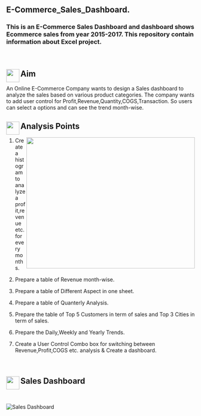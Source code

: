 ## E-Commerce_Sales_Dashboard.
### This is an E-Commerce Sales Dashboard and dashboard shows Ecommerce sales from year 2015-2017. This repository contain information about Excel project.
<br>
<h2>
<p><img align="left" height=35 width=35 src="https://i.pinimg.com/originals/01/d6/1f/01d61f2df15d6f63251c1ec4ebb0824f.gif"/></p> Aim
</h2>
An Online E-Commerce Company wants to design a Sales dashboard to analyze the sales based on various product categories. 
The company wants to add user control for Profit,Revenue,Quantity,COGS,Transaction. So users can select a options and can see the trend month-wise.
<br>
<h2>
<p><img align="left" height=35 width=35 src="https://assets.materialup.com/uploads/805362d3-e9d6-4aa7-b314-ed9dde22558b/preview.gif"/></p> Analysis Points
</h2>
<p><img align="right" height=350 width=450 src="https://c.tenor.com/lvLaG5hPCncAAAAd/data-analysis.gif"/></p>

1. Create a histogram to analyze a profit,revenue etc. for every months.

2. Prepare a table of Revenue month-wise.

3. Prepare a table of Different Aspect in one sheet.

4. Prepare a table of Quanterly Analysis.

5. Prepare the table of Top 5 Customers in term of sales and Top 3 Cities in term of sales.

6. Prepare the Daily,Weekly and Yearly Trends.

5. Create a User Control Combo box for switching between Revenue,Profit,COGS etc. analysis & Create a dashboard.
<br>
<h2>
<p><img align="left" height=35 width=35 src="https://i.pinimg.com/originals/a2/70/d2/a270d270d5ca184422cf980475b99e24.gif"/></p> Sales Dashboard
</h2>
<br>

![Sales Dashboard](https://user-images.githubusercontent.com/97454705/185778053-644eafd1-8408-430a-8018-71621a1f1923.png)

